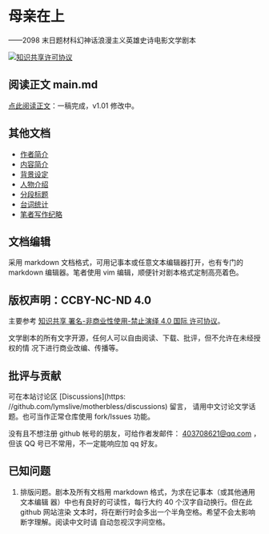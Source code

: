 # 母亲在上
——2098 末日题材科幻神话浪漫主义英雄史诗电影文学剧本

<a rel="license" href="http://creativecommons.org/licenses/by-nc-nd/4.0/"><img alt="知识共享许可协议" style="border-width:0" src="https://i.creativecommons.org/l/by-nc-nd/4.0/88x31.png" /></a>

## 阅读正文 main.md

[点此阅读正文](main.md)：一稿完成，v1.01 修改中。

## 其他文档

* [作者简介](material/author.md)
* [内容简介](material/intro.md)
* [背景设定](material/background.md)
* [人物介绍](material/roles.md)
* [分段标题](title.md)
* [台词统计](stats.md)
* [笔者写作纪略](material/write_note.md)

## 文档编辑

采用 markdown 文档格式，可用记事本或任意文本编辑器打开，也有专门的 markdown
编辑器。笔者使用 vim 编辑，顺便针对剧本格式定制高亮着色。

## 版权声明：CCBY-NC-ND 4.0

主要参考 <a rel="license" href="http://creativecommons.org/licenses/by-nc-nd/4.0/">知识共享 署名-非商业性使用-禁止演绎 4.0 国际 许可协议</a>。

文学剧本的所有文字开源，任何人可以自由阅读、下载、批评，但不允许在未经授权的情
况下进行商业改编、传播等。

## 批评与贡献

可在本站讨论区 [Discussions](https: //github.com/lymslive/motherbless/discussions) 留言，
请用中文讨论文学话题。也可当作正常仓库使用 fork/Issues 功能。

没有且不想注册 github 帐号的朋友，可给作者发邮件： 403708621@qq.com ，但该 QQ
号已不常用，不一定能响应加 qq 好友。

## 已知问题

1. 排版问题。剧本及所有文档用 markdown 格式，为求在记事本（或其他通用文本编辑
   器）中也有良好的可读性，每行大约 40 个汉字自动换行。但在此 github 网站渲染
   文本时，将在断行时会多出一个半角空格。希望不会太影响断字理解。阅读中文时请
   自动忽视汉字间空格。
